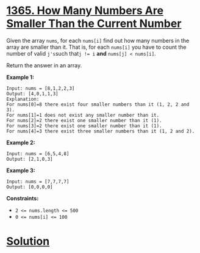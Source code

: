 # [1365. How Many Numbers Are Smaller Than the Current Number](https://leetcode.com/problems/how-many-numbers-are-smaller-than-the-current-number/)

Given the array `nums`, for each `nums[i]` find out how many numbers in the array are smaller than it. That is, for each `nums[i]` you have to count the number of valid `j's`such that`j != i` **and**  `nums[j] < nums[i]`.

Return the answer in an array.

**Example 1:** 

```
Input: nums = [8,1,2,2,3]
Output: [4,0,1,1,3]
Explanation: 
For nums[0]=8 there exist four smaller numbers than it (1, 2, 2 and 3). 
For nums[1]=1 does not exist any smaller number than it.
For nums[2]=2 there exist one smaller number than it (1). 
For nums[3]=2 there exist one smaller number than it (1). 
For nums[4]=3 there exist three smaller numbers than it (1, 2 and 2).
```

**Example 2:** 

```
Input: nums = [6,5,4,8]
Output: [2,1,0,3]
```

**Example 3:** 

```
Input: nums = [7,7,7,7]
Output: [0,0,0,0]
```

**Constraints:** 

- `2 <= nums.length <= 500`
- `0 <= nums[i] <= 100`


# [Solution](https://github.com/vjpatel077/LeetCode/blob/master/Array/03-05-2023/Sol1.java)
